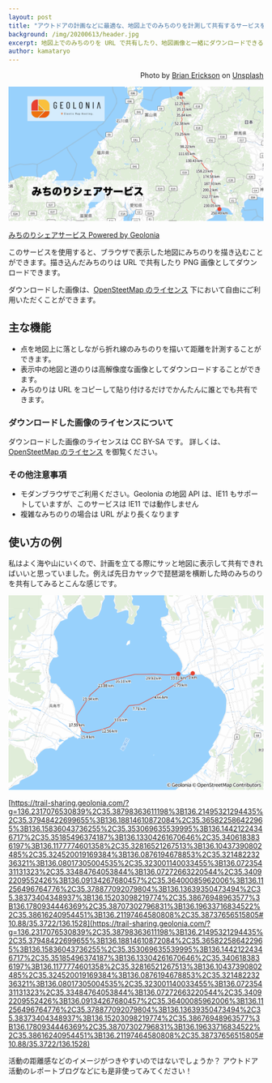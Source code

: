 ```yaml
---
layout: post
title: "アウトドアの計画などに最適な、地図上でのみちのりを計測して共有するサービスを作りました。"
background: /img/20200613/header.jpg
excerpt: 地図上でのみちのりを URL で共有したり、地図画像と一緒にダウンロードできるサービスです。
author: kamataryo
---
```


<p style="text-align: right;">Photo by <a href="https://unsplash.com/@brianericksonco">Brian Erickson</a> on <a href="https://unsplash.com/">Unsplash</a></p>

[![](/img/20200613/service.png)](https://trail-sharing.geolonia.com/)

[みちのりシェアサービス Powered by Geolonia](https://trail-sharing.geolonia.com/)

このサービスを使用すると、ブラウザで表示した地図にみちのりを描き込むことができます。描き込んだみちのりは URL で共有したり PNG 画像としてダウンロードできます。

ダウンロードした画像は、[OpenSteetMap のライセンス](https://www.openstreetmap.org/copyright/ja) 下において自由にご利用いただくことができます。

## 主な機能

- 点を地図上に落としながら折れ線のみちのりを描いて距離を計測することができます。
- 表示中の地図と道のりは高解像度な画像としてダウンロードすることができます。
- みちのりは URL をコピーして貼り付けるだけでかんたんに誰とでも共有できます。

### ダウンロードした画像のライセンスについて

ダウンロードした画像のライセンスは CC BY-SA です。 詳しくは、[OpenSteetMap のライセンス](https://www.openstreetmap.org/copyright/ja) を御覧ください。

### その他注意事項

- モダンブラウザでご利用ください。Geolonia の地図 API は、IE11 もサポートしていますが、このサービスは IE11 では動作しません
- 複雑なみちのりの場合は URL がより長くなります

## 使い方の例

私はよく海や山にいくので、計画を立てる際にサッと地図に表示して共有できればいいと思っていました。例えば先日カヤックで琵琶湖を横断した時のみちのりを共有してみるとこんな感じです。

![琵琶湖を往復で横断した軌跡。33.01km](/img/20200613/biwako.png)

[https://trail-sharing.geolonia.com/?g=136.2317076530839%2C35.38798363611198%3B136.21495321294435%2C35.37948422699655%3B136.18814610872084%2C35.365822586422965%3B136.15836043736255%2C35.353069635539995%3B136.14421224346717%2C35.35185496374187%3B136.13304261670646%2C35.3406183836197%3B136.1177774601358%2C35.32816521267513%3B136.10437390802485%2C35.324520019169384%3B136.0876194678853%2C35.32148223236321%3B136.08017305004535%2C35.323001140033455%3B136.07235431131323%2C35.33484764053844%3B136.07272663220544%2C35.34092209552426%3B136.09134267680457%2C35.36400085962006%3B136.11256496764776%2C35.378877092079804%3B136.13639350473494%2C35.38373404348937%3B136.15203098219774%2C35.38676948963577%3B136.1780934446369%2C35.38707302796831%3B136.19633716834522%2C35.38616240954451%3B136.21197464580808%2C35.38737656515805#10.88/35.3722/136.1528](https://trail-sharing.geolonia.com/?g=136.2317076530839%2C35.38798363611198%3B136.21495321294435%2C35.37948422699655%3B136.18814610872084%2C35.365822586422965%3B136.15836043736255%2C35.353069635539995%3B136.14421224346717%2C35.35185496374187%3B136.13304261670646%2C35.3406183836197%3B136.1177774601358%2C35.32816521267513%3B136.10437390802485%2C35.324520019169384%3B136.0876194678853%2C35.32148223236321%3B136.08017305004535%2C35.323001140033455%3B136.07235431131323%2C35.33484764053844%3B136.07272663220544%2C35.34092209552426%3B136.09134267680457%2C35.36400085962006%3B136.11256496764776%2C35.378877092079804%3B136.13639350473494%2C35.38373404348937%3B136.15203098219774%2C35.38676948963577%3B136.1780934446369%2C35.38707302796831%3B136.19633716834522%2C35.38616240954451%3B136.21197464580808%2C35.38737656515805#10.88/35.3722/136.1528)

活動の距離感などのイメージがつきやすいのではないでしょうか？
アウトドア活動のレポートブログなどにも是非使ってみてください！
